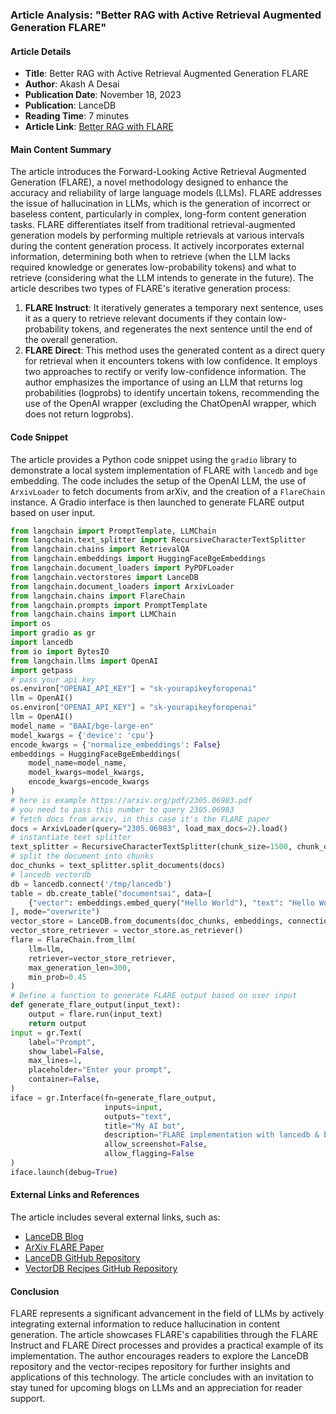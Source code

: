 ### Article Analysis: "Better RAG with Active Retrieval Augmented Generation FLARE"
#### Article Details
- **Title**: Better RAG with Active Retrieval Augmented Generation FLARE
- **Author**: Akash A Desai
- **Publication Date**: November 18, 2023
- **Publication**: LanceDB
- **Reading Time**: 7 minutes
- **Article Link**: [Better RAG with FLARE](https://blog.lancedb.com/better-rag-with-active-retrieval-augmented-generation-flare-3b66646e2a9f)
#### Main Content Summary
The article introduces the Forward-Looking Active Retrieval Augmented Generation (FLARE), a novel methodology designed to enhance the accuracy and reliability of large language models (LLMs). FLARE addresses the issue of hallucination in LLMs, which is the generation of incorrect or baseless content, particularly in complex, long-form content generation tasks.
FLARE differentiates itself from traditional retrieval-augmented generation models by performing multiple retrievals at various intervals during the content generation process. It actively incorporates external information, determining both when to retrieve (when the LLM lacks required knowledge or generates low-probability tokens) and what to retrieve (considering what the LLM intends to generate in the future).
The article describes two types of FLARE's iterative generation process:
1. **FLARE Instruct**: It iteratively generates a temporary next sentence, uses it as a query to retrieve relevant documents if they contain low-probability tokens, and regenerates the next sentence until the end of the overall generation.
2. **FLARE Direct**: This method uses the generated content as a direct query for retrieval when it encounters tokens with low confidence. It employs two approaches to rectify or verify low-confidence information.
The author emphasizes the importance of using an LLM that returns log probabilities (logprobs) to identify uncertain tokens, recommending the use of the OpenAI wrapper (excluding the ChatOpenAI wrapper, which does not return logprobs).
#### Code Snippet
The article provides a Python code snippet using the `gradio` library to demonstrate a local system implementation of FLARE with `lancedb` and `bge` embedding. The code includes the setup of the OpenAI LLM, the use of `ArxivLoader` to fetch documents from arXiv, and the creation of a `FlareChain` instance. A Gradio interface is then launched to generate FLARE output based on user input.
```python
from langchain import PromptTemplate, LLMChain
from langchain.text_splitter import RecursiveCharacterTextSplitter
from langchain.chains import RetrievalQA
from langchain.embeddings import HuggingFaceBgeEmbeddings
from langchain.document_loaders import PyPDFLoader
from langchain.vectorstores import LanceDB
from langchain.document_loaders import ArxivLoader
from langchain.chains import FlareChain
from langchain.prompts import PromptTemplate
from langchain.chains import LLMChain
import os
import gradio as gr
import lancedb
from io import BytesIO
from langchain.llms import OpenAI
import getpass
# pass your api key
os.environ["OPENAI_API_KEY"] = "sk-yourapikeyforopenai"
llm = OpenAI()
os.environ["OPENAI_API_KEY"] = "sk-yourapikeyforopenai"
llm = OpenAI()
model_name = "BAAI/bge-large-en"
model_kwargs = {'device': 'cpu'}
encode_kwargs = {'normalize_embeddings': False}
embeddings = HuggingFaceBgeEmbeddings(
    model_name=model_name,
    model_kwargs=model_kwargs,
    encode_kwargs=encode_kwargs
)
# here is example https://arxiv.org/pdf/2305.06983.pdf
# you need to pass this number to query 2305.06983
# fetch docs from arxiv, in this case it's the FLARE paper
docs = ArxivLoader(query="2305.06983", load_max_docs=2).load()
# instantiate text splitter
text_splitter = RecursiveCharacterTextSplitter(chunk_size=1500, chunk_overlap=150)
# split the document into chunks
doc_chunks = text_splitter.split_documents(docs)
# lancedb vectordb
db = lancedb.connect('/tmp/lancedb')
table = db.create_table("documentsai", data=[
    {"vector": embeddings.embed_query("Hello World"), "text": "Hello World", "id": "1"}
], mode="overwrite")
vector_store = LanceDB.from_documents(doc_chunks, embeddings, connection=table)
vector_store_retriever = vector_store.as_retriever()
flare = FlareChain.from_llm(
    llm=llm,
    retriever=vector_store_retriever,
    max_generation_len=300,
    min_prob=0.45
)
# Define a function to generate FLARE output based on user input
def generate_flare_output(input_text):
    output = flare.run(input_text)
    return output
input = gr.Text(
    label="Prompt",
    show_label=False,
    max_lines=1,
    placeholder="Enter your prompt",
    container=False,
)
iface = gr.Interface(fn=generate_flare_output,
                     inputs=input,
                     outputs="text",
                     title="My AI bot",
                     description="FLARE implementation with lancedb & bge embedding.",
                     allow_screenshot=False,
                     allow_flagging=False
)
iface.launch(debug=True)
```
#### External Links and References
The article includes several external links, such as:
- [LanceDB Blog](https://blog.lancedb.com/better-rag-with-active-retrieval-augmented-generation-flare-3b66646e2a9f)
- [ArXiv FLARE Paper](https://arxiv.org/pdf/2305.06983.pdf)
- [LanceDB GitHub Repository](https://github.com/lancedb/lancedb)
- [VectorDB Recipes GitHub Repository](https://github.com/lancedb/vectordb-recipes)
#### Conclusion
FLARE represents a significant advancement in the field of LLMs by actively integrating external information to reduce hallucination in content generation. The article showcases FLARE's capabilities through the FLARE Instruct and FLARE Direct processes and provides a practical example of its implementation. The author encourages readers to explore the LanceDB repository and the vector-recipes repository for further insights and applications of this technology. The article concludes with an invitation to stay tuned for upcoming blogs on LLMs and an appreciation for reader support.